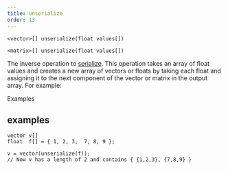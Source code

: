 ```yaml
---
title: unserialize
order: 13
---
```

`<vector>[] unserialize(float values[])`

`<matrix>[] unserialize(float values[])`

The inverse operation to [serialize](./serialize "Flattens an array of vector or matrix types into an array of floats."). This operation takes an array of float values
and creates a new array of vectors or floats by taking each float and assigning it to the
next component of the vector or matrix in the output array. For example:

Examples

## examples

```vex
vector v[]
float  f[] = { 1, 2, 3,  7, 8, 9 };

v = vector(unserialize(f));
// Now v has a length of 2 and contains { {1,2,3}, {7,8,9} }

```
